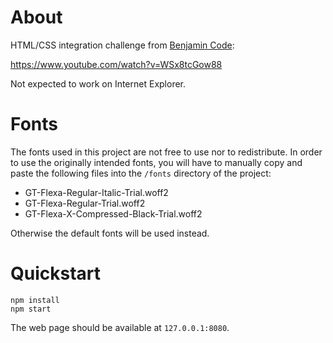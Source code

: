# About

HTML/CSS integration challenge from [Benjamin Code](https://www.youtube.com/channel/UCLOAPb7ATQUs_nDs9ViLcMw):

https://www.youtube.com/watch?v=WSx8tcGow88

Not expected to work on Internet Explorer.


# Fonts

The fonts used in this project are not free to use nor to redistribute.
In order to use the originally intended fonts, you will have to manually copy and paste the following files into the `/fonts` directory of the project:

* GT-Flexa-Regular-Italic-Trial.woff2
* GT-Flexa-Regular-Trial.woff2
* GT-Flexa-X-Compressed-Black-Trial.woff2

Otherwise the default fonts will be used instead.


# Quickstart

```
npm install
npm start
```

The web page should be available at `127.0.0.1:8080`.

